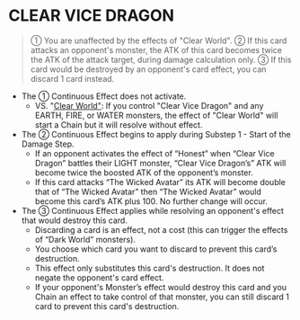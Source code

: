 # CLEAR VICE DRAGON

> ① You are unaffected by the effects of "Clear World". ② If this card attacks an opponent's monster, the ATK of this card becomes twice the ATK of the attack target, during damage calculation only. ③ If this card would be destroyed by an opponent's card effect, you can discard 1 card instead.

*   The ① Continuous Effect does not activate.
    *   VS. "[Clear World"](https://yugipedia.com/wiki/Card_Rulings:Clear_World): If you control "Clear Vice Dragon" and any EARTH, FIRE, or WATER monsters, the effect of "Clear World" will start a Chain but it will resolve without effect.
*   The ② Continuous Effect begins to apply during Substep 1 - Start of the Damage Step.
    *   If an opponent activates the effect of “Honest” when “Clear Vice Dragon” battles their LIGHT monster, “Clear Vice Dragon’s” ATK will become twice the boosted ATK of the opponent’s monster.
    *   If this card attacks “The Wicked Avatar” its ATK will become double that of “The Wicked Avatar” then “The Wicked Avatar” would become this card’s ATK plus 100. No further change will occur.
*   The ③ Continuous Effect applies while resolving an opponent's effect that would destroy this card.
    *   Discarding a card is an effect, not a cost (this can trigger the effects of “Dark World” monsters).
    *   You choose which card you want to discard to prevent this card’s destruction.
    *   This effect only substitutes this card's destruction. It does not negate the opponent's card effect.
    *   If your opponent's Monster’s effect would destroy this card and you Chain an effect to take control of that monster, you can still discard 1 card to prevent this card's destruction.
